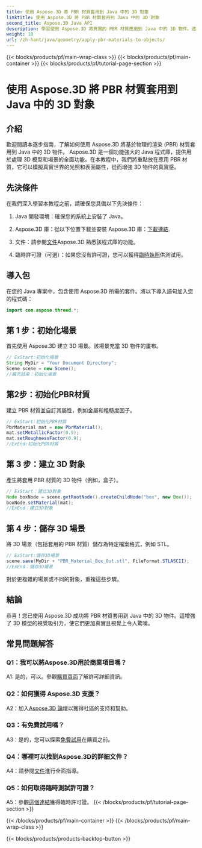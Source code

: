 ```yaml
---
title: 使用 Aspose.3D 將 PBR 材質套用到 Java 中的 3D 對象
linktitle: 使用 Aspose.3D 將 PBR 材質套用到 Java 中的 3D 對象
second_title: Aspose.3D Java API
description: 學習使用 Aspose.3D 將真實的 PBR 材質應用到 Java 中的 3D 物件。透過基於物理的渲染增強視覺品質。
weight: 10
url: /zh-hant/java/geometry/apply-pbr-materials-to-objects/
---
```


{{< blocks/products/pf/main-wrap-class >}}
{{< blocks/products/pf/main-container >}}
{{< blocks/products/pf/tutorial-page-section >}}

# 使用 Aspose.3D 將 PBR 材質套用到 Java 中的 3D 對象

## 介紹

歡迎閱讀本逐步指南，了解如何使用 Aspose.3D 將基於物理的渲染 (PBR) 材質套用到 Java 中的 3D 物件。 Aspose.3D 是一個功能強大的 Java 程式庫，提供用於處理 3D 模型和場景的全面功能。在本教程中，我們將重點放在應用 PBR 材質，它可以模擬真實世界的光照和表面屬性，從而增強 3D 物件的真實感。

## 先決條件

在我們深入學習本教程之前，請確保您具備以下先決條件：

1. Java 開發環境：確保您的系統上安裝了 Java。

2.  Aspose.3D 庫：從以下位置下載並安裝 Aspose.3D 庫：[下載連結](https://releases.aspose.com/3d/java/).

3. 文件：請參閱[文件](https://reference.aspose.com/3d/java/)Aspose.3D 熟悉該程式庫的功能。

4. 臨時許可證（可選）：如果您沒有許可證，您可以獲得[臨時執照](https://purchase.aspose.com/temporary-license/)供測試用。

## 導入包

在您的 Java 專案中，包含使用 Aspose.3D 所需的套件。將以下導入語句加入您的程式碼：

```java
import com.aspose.threed.*;
```

## 第 1 步：初始化場景

首先使用 Aspose.3D 建立 3D 場景。該場景充當 3D 物件的畫布。

```java
// ExStart:初始化場景
String MyDir = "Your Document Directory";
Scene scene = new Scene();
//擴充結束：初始化場景
```

## 第2步：初始化PBR材質

建立 PBR 材質並自訂其屬性，例如金屬和粗糙度因子。

```java
// ExStart:初始化PBR材質
PbrMaterial mat = new PbrMaterial();
mat.setMetallicFactor(0.9);
mat.setRoughnessFactor(0.9);
//ExEnd:初始化PBR材質
```

## 第 3 步：建立 3D 對象

產生將套用 PBR 材質的 3D 物件（例如，盒子）。

```java
// ExStart：建立3D對象
Node boxNode = scene.getRootNode().createChildNode("box", new Box());
boxNode.setMaterial(mat);
//ExEnd：建立3D對象
```

## 第 4 步：儲存 3D 場景

將 3D 場景（包括套用的 PBR 材質）儲存為特定檔案格式，例如 STL。

```java
// ExStart:儲存3D場景
scene.save(MyDir + "PBR_Material_Box_Out.stl", FileFormat.STLASCII);
//ExEnd：儲存3D場景
```

對於更複雜的場景或不同的對象，重複這些步驟。

## 結論

恭喜！您已使用 Aspose.3D 成功將 PBR 材質套用到 Java 中的 3D 物件。這增強了 3D 模型的視覺吸引力，使它們更加真實且視覺上令人驚嘆。

## 常見問題解答

### Q1：我可以將Aspose.3D用於商業項目嗎？

 A1: 是的，可以。參觀[購買頁面](https://purchase.aspose.com/buy)了解許可詳細資訊。

### Q2：如何獲得 Aspose.3D 支援？

 A2：加入[Aspose.3D 論壇](https://forum.aspose.com/c/3d/18)以獲得社區的支持和幫助。

### Q3：有免費試用嗎？

 A3：是的，您可以探索[免費試用](https://releases.aspose.com/)在購買之前。

### Q4：哪裡可以找到Aspose.3D的詳細文件？

 A4：請參閱[文件](https://reference.aspose.com/3d/java/)進行全面指導。

### Q5：如何取得臨時測試許可證？

 A5：參觀[這個連結](https://purchase.aspose.com/temporary-license/)獲得臨時許可證。
{{< /blocks/products/pf/tutorial-page-section >}}

{{< /blocks/products/pf/main-container >}}
{{< /blocks/products/pf/main-wrap-class >}}

{{< blocks/products/products-backtop-button >}}
